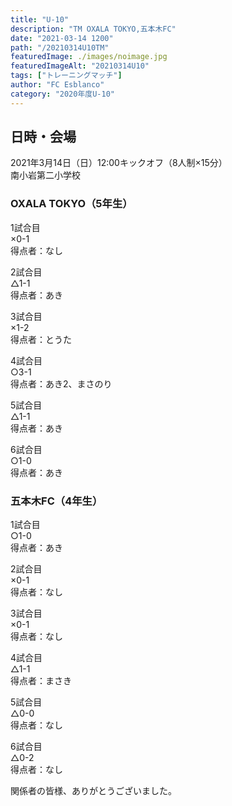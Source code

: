 ```yaml
---
title: "U-10"
description: "TM OXALA TOKYO,五本木FC"
date: "2021-03-14 1200"
path: "/20210314U10TM"
featuredImage: ./images/noimage.jpg
featuredImageAlt: "20210314U10"
tags: ["トレーニングマッチ"]
author: "FC Esblanco"
category: "2020年度U-10"
---
```


## 日時・会場

2021年3月14日（日）12:00キックオフ（8人制×15分）<br>
南小岩第二小学校

### OXALA TOKYO（5年生）

1試合目  
×0-1  
得点者：なし

2試合目  
△1-1  
得点者：あき

3試合目  
×1-2  
得点者：とうた

4試合目  
○3-1  
得点者：あき2、まさのり

5試合目  
△1-1  
得点者：あき

6試合目  
○1-0  
得点者：あき

### 五本木FC（4年生）

1試合目  
○1-0  
得点者：あき

2試合目  
×0-1  
得点者：なし

3試合目  
×0-1   
得点者：なし

4試合目  
△1-1  
得点者：まさき

5試合目  
△0-0  
得点者：なし

6試合目  
△0-2  
得点者：なし

関係者の皆様、ありがとうございました。
